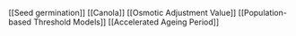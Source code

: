 [[Seed germination]]
[[Canola]]
[[Osmotic Adjustment Value]]
[[Population-based Threshold Models]]
[[Accelerated Ageing Period]]
